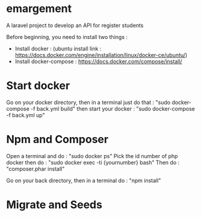 # emargement
A laravel project to develop an API for register students

Before beginning, you need to install two things :
  - Install docker : (ubuntu install link : https://docs.docker.com/engine/installation/linux/docker-ce/ubuntu/)  
  - Install docker-compose : https://docs.docker.com/compose/install/

# Start docker

Go on your docker directory, then in a terminal just do that : "sudo docker-compose -f back.yml build"
then start your docker : "sudo docker-compose -f back.yml up"

# Npm and Composer

Open a terminal and do : "sudo docker ps"
Pick the id number of php docker then do : "sudo docker exec -ti {yournumber} bash"
Then do : "composer.phar install"

Go on your back directory, then in a terminal do : "npm install" 

# Migrate and Seeds

